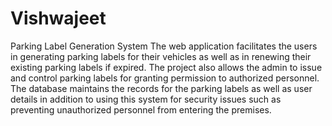 # Vishwajeet
Parking Label Generation System
The web application facilitates the users in generating parking labels for their vehicles as well as in renewing their existing parking labels if expired. The project also allows the admin to issue and control parking labels for granting permission to authorized personnel. The database maintains the records for the parking labels as well as user details in addition to using this system for security issues such as preventing unauthorized personnel from entering the premises.
